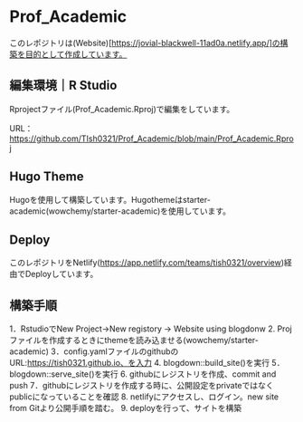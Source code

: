 # Prof_Academic

このレポジトリは(Website)[https://jovial-blackwell-11ad0a.netlify.app/]の構築を目的として作成しています。

## 編集環境｜R Studio 
Rprojectファイル(Prof_Academic.Rproj)で編集をしています。

URL：https://github.com/TIsh0321/Prof_Academic/blob/main/Prof_Academic.Rproj

## Hugo Theme

Hugoを使用して構築しています。Hugothemeはstarter-academic(wowchemy/starter-academic)を使用しています。

## Deploy
このレポジトリをNetlify(https://app.netlify.com/teams/tish0321/overview)経由でDeployしています。

## 構築手順

1．RstudioでNew Project->New registory -> Website using blogdonw
2. Projファイルを作成するときにthemeを読み込ませる(wowchemy/starter-academic)
3．config.yamlファイルのgithubのURL:https://tish0321.github.io、を入力
4. blogdown::build_site()を実行
5．blogdown::serve_site()を実行
6. githubにレジストリを作成、commit and push
7．githubにレジストリを作成する時に、公開設定をprivateではなくpublicになっていることを確認
8. netlifyにアクセスし、ログイン。new site from Gitより公開手順を踏む。
9. deployを行って、サイトを構築


